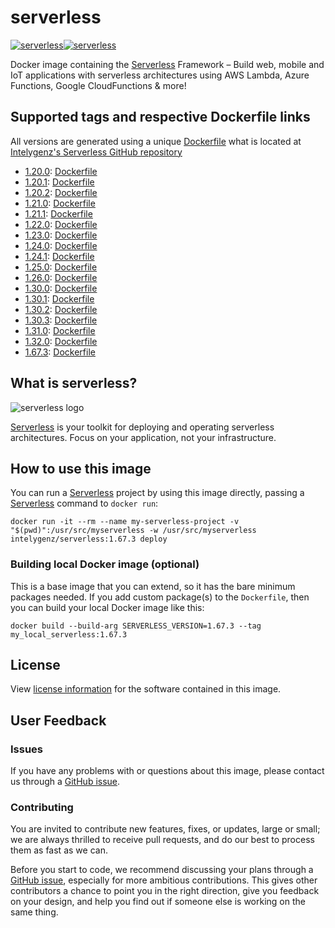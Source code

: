 # serverless

[![serverless](https://images.microbadger.com/badges/image/intelygenz/serverless.svg)](https://microbadger.com/images/intelygenz/serverless "Get your own image badge on microbadger.com")[![serverless](https://images.microbadger.com/badges/version/intelygenz/serverless.svg)](https://microbadger.com/images/intelygenz/serverless "Get your own version badge on microbadger.com")

Docker image containing the [Serverless](https://serverless.com/) Framework – Build web, mobile and IoT applications with serverless architectures using AWS Lambda, Azure Functions, Google CloudFunctions & more!

## Supported tags and respective Dockerfile links

All versions are generated using a unique [Dockerfile](https://github.com/intelygenz/serverless/blob/master/Dockerfile) what is located at [Intelygenz's Serverless GitHub repository](https://github.com/intelygenz/serverless)

* [1.20.0](https://github.com/serverless/serverless/releases/tag/v1.20.0): [Dockerfile](https://github.com/intelygenz/serverless/blob/master/Dockerfile)
* [1.20.1](https://github.com/serverless/serverless/releases/tag/v1.20.1): [Dockerfile](https://github.com/intelygenz/serverless/blob/master/Dockerfile)
* [1.20.2](https://github.com/serverless/serverless/releases/tag/v1.20.2): [Dockerfile](https://github.com/intelygenz/serverless/blob/master/Dockerfile)
* [1.21.0](https://github.com/serverless/serverless/releases/tag/v1.21.0): [Dockerfile](https://github.com/intelygenz/serverless/blob/master/Dockerfile)
* [1.21.1](https://github.com/serverless/serverless/releases/tag/v1.21.1): [Dockerfile](https://github.com/intelygenz/serverless/blob/master/Dockerfile)
* [1.22.0](https://github.com/serverless/serverless/releases/tag/v1.22.0): [Dockerfile](https://github.com/intelygenz/serverless/blob/master/Dockerfile)
* [1.23.0](https://github.com/serverless/serverless/releases/tag/v1.23.0): [Dockerfile](https://github.com/intelygenz/serverless/blob/master/Dockerfile)
* [1.24.0](https://github.com/serverless/serverless/releases/tag/v1.24.0): [Dockerfile](https://github.com/intelygenz/serverless/blob/master/Dockerfile)
* [1.24.1](https://github.com/serverless/serverless/releases/tag/v1.24.1): [Dockerfile](https://github.com/intelygenz/serverless/blob/master/Dockerfile)
* [1.25.0](https://github.com/serverless/serverless/releases/tag/v1.25.0): [Dockerfile](https://github.com/intelygenz/serverless/blob/master/Dockerfile)
* [1.26.0](https://github.com/serverless/serverless/releases/tag/v1.26.0): [Dockerfile](https://github.com/intelygenz/serverless/blob/master/Dockerfile)
* [1.30.0](https://github.com/serverless/serverless/releases/tag/v1.30.0): [Dockerfile](https://github.com/intelygenz/serverless/blob/master/Dockerfile)
* [1.30.1](https://github.com/serverless/serverless/releases/tag/v1.30.1): [Dockerfile](https://github.com/intelygenz/serverless/blob/master/Dockerfile)
* [1.30.2](https://github.com/serverless/serverless/releases/tag/v1.30.2): [Dockerfile](https://github.com/intelygenz/serverless/blob/master/Dockerfile)
* [1.30.3](https://github.com/serverless/serverless/releases/tag/v1.30.3): [Dockerfile](https://github.com/intelygenz/serverless/blob/master/Dockerfile)
* [1.31.0](https://github.com/serverless/serverless/releases/tag/v1.31.0): [Dockerfile](https://github.com/intelygenz/serverless/blob/master/Dockerfile)
* [1.32.0](https://github.com/serverless/serverless/releases/tag/v1.32.0): [Dockerfile](https://github.com/intelygenz/serverless/blob/master/Dockerfile)
* [1.67.3](https://github.com/serverless/serverless/releases/tag/v1.67.3): [Dockerfile](https://github.com/intelygenz/serverless/blob/master/Dockerfile)

## What is serverless?

![serverless logo](https://raw.githubusercontent.com/intelygenz/serverless/master/assets/serverless.png)

[Serverless](https://serverless.com/) is your toolkit for deploying and operating serverless architectures. Focus on your application, not your infrastructure.

## How to use this image

You can run a [Serverless](https://serverless.com/) project by using this image directly, passing a [Serverless](https://serverless.com/) command to `docker run`:

    docker run -it --rm --name my-serverless-project -v "$(pwd)":/usr/src/myserverless -w /usr/src/myserverless intelygenz/serverless:1.67.3 deploy

### Building local Docker image (optional)

This is a base image that you can extend, so it has the bare minimum packages needed. If you add custom package(s) to the `Dockerfile`, then you can build your local Docker image like this:

    docker build --build-arg SERVERLESS_VERSION=1.67.3 --tag my_local_serverless:1.67.3

## License

View [license information](https://github.com/intelygenz/serverless/blob/master/LICENSE) for the software contained in this image.

## User Feedback

### Issues

If you have any problems with or questions about this image, please contact us through a [GitHub issue](https://github.com/intelygenz/serverless/issues).

### Contributing

You are invited to contribute new features, fixes, or updates, large or small; we are always thrilled to receive pull requests, and do our best to process them as fast as we can.

Before you start to code, we recommend discussing your plans through a [GitHub issue](https://github.com/intelygenz/serverless/issues), especially for more ambitious contributions.
This gives other contributors a chance to point you in the right direction, give you feedback on your design, and help you find out if someone else is working on the same thing.
